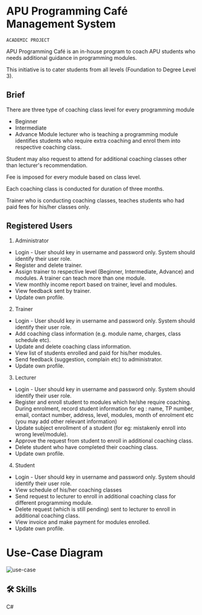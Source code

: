 # APU Programming Café Management System

`ACADEMIC PROJECT`

APU Programming Café is an in-house program to coach APU students who needs additional guidance in programming modules. 

This initiative is to cater students from all levels (Foundation to Degree Level 3).

## Brief

There are three type of coaching class level for every programming module
- Beginner
- Intermediate
- Advance
Module lecturer who is teaching a programming module identifies students who require extra coaching and enrol them into respective coaching class. 

Student may also request to attend for additional coaching classes other than lecturer's recommendation. 

Fee is imposed for every module based on class level. 

Each coaching class is conducted for duration of three months. 

Trainer who is conducting coaching classes, teaches students who had paid fees for his/her classes only.

## Registered Users

1.	Administrator
-	Login - User should key in username and password only. System should identify their user role.
-	Register and delete trainer.
-	Assign trainer to respective level (Beginner, Intermediate, Advance) and modules. A trainer can teach more than one module.
-	View monthly income report based on trainer, level and modules.
-	View feedback sent by trainer.
-	Update own profile.
 
2.	Trainer
-	Login - User should key in username and password only. System should identify their user role.
-	Add coaching class information (e.g. module name, charges, class schedule etc).
-	Update and delete coaching class information.
-	View list of students enrolled and paid for his/her modules.
-	Send feedback (suggestion, complain etc) to administrator.
-	Update own profile.

3.	Lecturer
-	Login - User should key in username and password only. System should identify their user role.
-	Register and enroll student to modules which he/she require coaching. During enrolment, record student information for eg : name, TP number, email, contact number, address, level, modules, month of enrolment etc (you may add other relevant information)
-	Update subject enrollment of a student (for eg: mistakenly enroll into wrong level/module).
-	Approve the request from student to enroll in additional coaching class.
-	Delete student who have completed their coaching class.
-	Update own profile.

4.	Student
-	Login - User should key in username and password only. System should identify their user role.
-	View schedule of his/her coaching classes
-	Send request to lecturer to enroll in additional coaching class for different programming module.
-	Delete request (which is still pending) sent to lecturer to enroll in additional coaching class.
-	View invoice and make payment for modules enrolled.
-	Update own profile.

# Use-Case Diagram
![use-case](https://github.com/user-attachments/assets/a9399f91-2e3a-42da-b0ef-d2c822542e6b)

## 🛠 Skills
C#
